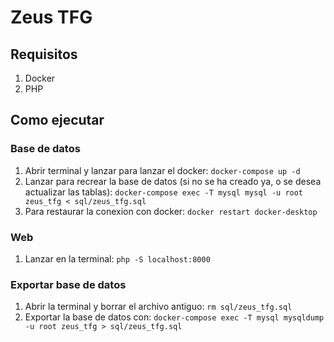 # Zeus TFG

## Requisitos
1. Docker
2. PHP

## Como ejecutar
### Base de datos
1. Abrir terminal y lanzar para lanzar el docker: `docker-compose up -d`
2. Lanzar para recrear la base de datos (si no se ha creado ya, o se desea actualizar las tablas): 
`docker-compose exec -T mysql mysql -u root zeus_tfg < sql/zeus_tfg.sql`
3. Para restaurar la conexion con docker: `docker restart docker-desktop`
 
### Web
1. Lanzar en la terminal: `php -S localhost:8000`

### Exportar base de datos
1. Abrir la terminal y borrar el archivo antiguo: `rm sql/zeus_tfg.sql`
2. Exportar la base de datos con: `docker-compose exec -T mysql mysqldump -u root zeus_tfg > sql/zeus_tfg.sql`
